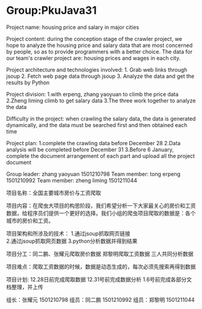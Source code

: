 # Group:PkuJava31

Project name: housing price and salary in major cities

Project content: during the conception stage of the crawler project, we hope to analyze the housing price and salary data that are most concerned by people, so as to provide programmers with a better choice. The data for our team's crawler project are: housing prices and wages in each city.

Project architecture and technologies involved:
          1. Grab web links through jsoup
          2. Fetch web page data through jsoup
          3. Analyze the data and get the results by Python

Project division: 
          1.with erpeng, zhang yaoyuan to climb the price data
          2.Zheng liming climb to get salary data
          3.The three work together to analyze the data

Difficulty in the project: when crawling the salary data, the data is generated dynamically, and the data must be searched first and then obtained each time

Project plan: 
          1.complete the crawling data before December 28
          2.Data analysis will be completed before December 31
          3.Before 6 January, complete the document arrangement of each part and upload all the project document

Group leader: zhang yaoyuan 1501210798  Team member: tong erpeng 1501210992  Team member: zheng liming 1501211044


项目名称：全国主要城市房价与工资爬取

项目内容：在爬虫大项目的构思阶段，我们希望分析一下大家最关心的房价和工资数据，给程序员们提供一个更好的选择。我们小组的爬虫项目爬取的数据是：各个城市的房价和工资。

项目架构和所涉及的技术：
          1.通过jsoup抓取网页链接  
          2.通过jsoup抓取网页数据
          3.python分析数据并得到结果
          
项目分工：同二鹏、张耀元爬取房价数据 
         郑黎明爬取工资数据
         三人共同分析数据

项目难点：爬取工资数据的时候，数据是动态生成的，每次必须先搜索再得到数据

项目计划: 12.28日前完成爬取数据
         12.31号前完成数据分析
         1.6号前完成各部分文档整理，并上传
         
         

组长：张耀元 1501210798 
组员：同二鹏 1501210992 
组员：郑黎明 1501211044 
